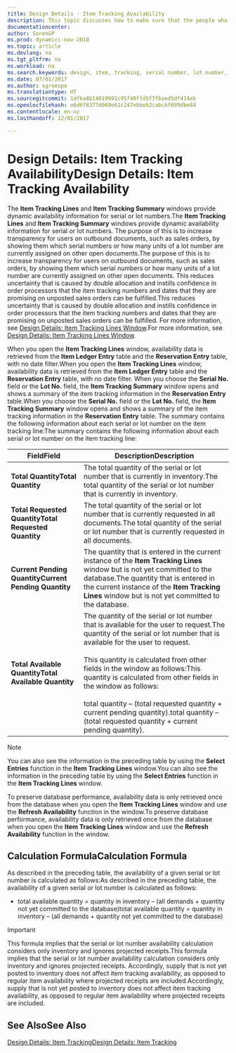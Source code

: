 ```yaml
---
title: Design Details - Item Tracking Availability
description: This topic discusses how to make sure that the people who process orders can rely on the availability of serial or lot numbers.
documentationcenter: 
author: SorenGP
ms.prod: dynamics-nav-2018
ms.topic: article
ms.devlang: na
ms.tgt_pltfrm: na
ms.workload: na
ms.search.keywords: design, item, tracking, serial number, lot number, outbound documents
ms.date: 07/01/2017
ms.author: sgroespe
ms.translationtype: HT
ms.sourcegitcommit: 1dfba8b14019991c95f40ffd5f7fbaed5df414eb
ms.openlocfilehash: e6d6f8377d069e61c247ebbeb2cabcbf099dbe84
ms.contentlocale: en-nz
ms.lasthandoff: 12/01/2017

---
```

# <a name="design-details-item-tracking-availability"></a><span data-ttu-id="acea1-103">Design Details: Item Tracking Availability</span><span class="sxs-lookup"><span data-stu-id="acea1-103">Design Details: Item Tracking Availability</span></span>
<span data-ttu-id="acea1-104">The **Item Tracking Lines** and **Item Tracking Summary** windows provide dynamic availability information for serial or lot numbers.</span><span class="sxs-lookup"><span data-stu-id="acea1-104">The **Item Tracking Lines** and **Item Tracking Summary** windows provide dynamic availability information for serial or lot numbers.</span></span> <span data-ttu-id="acea1-105">The purpose of this is to increase transparency for users on outbound documents, such as sales orders, by showing them which serial numbers or how many units of a lot number are currently assigned on other open documents.</span><span class="sxs-lookup"><span data-stu-id="acea1-105">The purpose of this is to increase transparency for users on outbound documents, such as sales orders, by showing them which serial numbers or how many units of a lot number are currently assigned on other open documents.</span></span> <span data-ttu-id="acea1-106">This reduces uncertainty that is caused by double allocation and instills confidence in order processors that the item tracking numbers and dates that they are promising on unposted sales orders can be fulfilled.</span><span class="sxs-lookup"><span data-stu-id="acea1-106">This reduces uncertainty that is caused by double allocation and instills confidence in order processors that the item tracking numbers and dates that they are promising on unposted sales orders can be fulfilled.</span></span> <span data-ttu-id="acea1-107">For more information, see [Design Details: Item Tracking Lines Window](design-details-item-tracking-lines-window.md).</span><span class="sxs-lookup"><span data-stu-id="acea1-107">For more information, see [Design Details: Item Tracking Lines Window](design-details-item-tracking-lines-window.md).</span></span>  
  
<span data-ttu-id="acea1-108">When you open the **Item Tracking Lines** window, availability data is retrieved from the **Item Ledger Entry** table and the **Reservation Entry** table, with no date filter.</span><span class="sxs-lookup"><span data-stu-id="acea1-108">When you open the **Item Tracking Lines** window, availability data is retrieved from the **Item Ledger Entry** table and the **Reservation Entry** table, with no date filter.</span></span> <span data-ttu-id="acea1-109">When you choose the **Serial No.** field or the **Lot No.** field, the **Item Tracking Summary** window opens and shows a summary of the item tracking information in the **Reservation Entry** table.</span><span class="sxs-lookup"><span data-stu-id="acea1-109">When you choose the **Serial No.** field or the **Lot No.** field, the **Item Tracking Summary** window opens and shows a summary of the item tracking information in the **Reservation Entry** table.</span></span> <span data-ttu-id="acea1-110">The summary contains the following information about each serial or lot number on the item tracking line:</span><span class="sxs-lookup"><span data-stu-id="acea1-110">The summary contains the following information about each serial or lot number on the item tracking line:</span></span>  
  
|<span data-ttu-id="acea1-111">Field</span><span class="sxs-lookup"><span data-stu-id="acea1-111">Field</span></span>|<span data-ttu-id="acea1-112">Description</span><span class="sxs-lookup"><span data-stu-id="acea1-112">Description</span></span>|  
|---------------------------------|---------------------------------------|  
|<span data-ttu-id="acea1-113">**Total Quantity**</span><span class="sxs-lookup"><span data-stu-id="acea1-113">**Total Quantity**</span></span>|<span data-ttu-id="acea1-114">The total quantity of the serial or lot number that is currently in inventory.</span><span class="sxs-lookup"><span data-stu-id="acea1-114">The total quantity of the serial or lot number that is currently in inventory.</span></span>|  
|<span data-ttu-id="acea1-115">**Total Requested Quantity**</span><span class="sxs-lookup"><span data-stu-id="acea1-115">**Total Requested Quantity**</span></span>|<span data-ttu-id="acea1-116">The total quantity of the serial or lot number that is currently requested in all documents.</span><span class="sxs-lookup"><span data-stu-id="acea1-116">The total quantity of the serial or lot number that is currently requested in all documents.</span></span>|  
|<span data-ttu-id="acea1-117">**Current Pending Quantity**</span><span class="sxs-lookup"><span data-stu-id="acea1-117">**Current Pending Quantity**</span></span>|<span data-ttu-id="acea1-118">The quantity that is entered in the current instance of the **Item Tracking Lines** window but is not yet committed to the database.</span><span class="sxs-lookup"><span data-stu-id="acea1-118">The quantity that is entered in the current instance of the **Item Tracking Lines** window but is not yet committed to the database.</span></span>|  
|<span data-ttu-id="acea1-119">**Total Available Quantity**</span><span class="sxs-lookup"><span data-stu-id="acea1-119">**Total Available Quantity**</span></span>|<span data-ttu-id="acea1-120">The quantity of the serial or lot number that is available for the user to request.</span><span class="sxs-lookup"><span data-stu-id="acea1-120">The quantity of the serial or lot number that is available for the user to request.</span></span><br /><br /> <span data-ttu-id="acea1-121">This quantity is calculated from other fields in the window as follows:</span><span class="sxs-lookup"><span data-stu-id="acea1-121">This quantity is calculated from other fields in the window as follows:</span></span><br /><br /> <span data-ttu-id="acea1-122">total quantity – (total requested quantity + current pending quantity).</span><span class="sxs-lookup"><span data-stu-id="acea1-122">total quantity – (total requested quantity + current pending quantity).</span></span>|  
  
> [!NOTE]  
>  <span data-ttu-id="acea1-123">You can also see the information in the preceding table by using the **Select Entries** function in the **Item Tracking Lines** window.</span><span class="sxs-lookup"><span data-stu-id="acea1-123">You can also see the information in the preceding table by using the **Select Entries** function in the **Item Tracking Lines** window.</span></span>  
  
<span data-ttu-id="acea1-124">To preserve database performance, availability data is only retrieved once from the database when you open the **Item Tracking Lines** window and use the **Refresh Availability** function in the window.</span><span class="sxs-lookup"><span data-stu-id="acea1-124">To preserve database performance, availability data is only retrieved once from the database when you open the **Item Tracking Lines** window and use the **Refresh Availability** function in the window.</span></span>  
  
## <a name="calculation-formula"></a><span data-ttu-id="acea1-125">Calculation Formula</span><span class="sxs-lookup"><span data-stu-id="acea1-125">Calculation Formula</span></span>  
<span data-ttu-id="acea1-126">As described in the preceding table, the availability of a given serial or lot number is calculated as follows:</span><span class="sxs-lookup"><span data-stu-id="acea1-126">As described in the preceding table, the availability of a given serial or lot number is calculated as follows:</span></span>  
  
* <span data-ttu-id="acea1-127">total available quantity = quantity in inventory – (all demands + quantity not yet committed to the database)</span><span class="sxs-lookup"><span data-stu-id="acea1-127">total available quantity = quantity in inventory – (all demands + quantity not yet committed to the database)</span></span>  
  
> [!IMPORTANT]  
>  <span data-ttu-id="acea1-128">This formula implies that the serial or lot number availability calculation considers only inventory and ignores projected receipts.</span><span class="sxs-lookup"><span data-stu-id="acea1-128">This formula implies that the serial or lot number availability calculation considers only inventory and ignores projected receipts.</span></span> <span data-ttu-id="acea1-129">Accordingly, supply that is not yet posted to inventory does not affect item tracking availability, as opposed to regular item availability where projected receipts are included.</span><span class="sxs-lookup"><span data-stu-id="acea1-129">Accordingly, supply that is not yet posted to inventory does not affect item tracking availability, as opposed to regular item availability where projected receipts are included.</span></span>  
  
## <a name="see-also"></a><span data-ttu-id="acea1-130">See Also</span><span class="sxs-lookup"><span data-stu-id="acea1-130">See Also</span></span>  
[<span data-ttu-id="acea1-131">Design Details: Item Tracking</span><span class="sxs-lookup"><span data-stu-id="acea1-131">Design Details: Item Tracking</span></span>](design-details-item-tracking.md)
